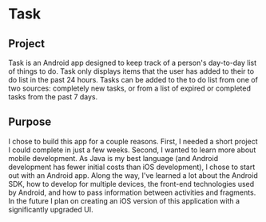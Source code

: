 Task
====

Project
-------
Task is an Android app designed to keep track of a person's day-to-day list
of things to do. Task only displays items that the user has added to their
to do list in the past 24 hours. Tasks can be added to the to do list from
one of two sources: completely new tasks, or from a list of expired or
completed tasks from the past 7 days.

Purpose
-------
I chose to build this app for a couple reasons. First, I needed a short
project I could complete in just a few weeks. Second, I wanted to learn more
about mobile development. As Java is my best language (and Android development
has fewer initial costs than iOS development), I chose to start out with an
Android app. Along the way, I've learned a lot about the Android SDK, how to
develop for multiple devices, the front-end technologies used by Android, and
how to pass information between activities and fragments. In the future I plan
on creating an iOS version of this application with a significantly upgraded
UI.